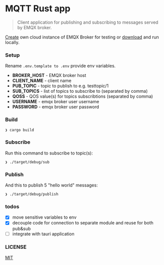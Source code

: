 MQTT Rust app
====

> Client application for publishing and subscribing to messages served by EMQX broker.

[Create](https://cloud-intl.emqx.com/console/) own cloud instance of EMQX Broker for testing or [download](https://www.emqx.io/downloads) and run locally.

### Setup

Rename `.env.template to .env` provide env variables.

- **BROKER_HOST** - EMQX broker host
- **CLIENT_NAME** - client name
- **PUB_TOPIC** - topic to publish to e.g. testtopic/1
- **SUB_TOPICS** - list of topics to subscribe to (separated by comma)
- **QOSS** - QOS value(s) for topics subscribtions (separated by comma)
- **USERNAME** - emqx broker user username
- **PASSWORD** - emqx broker user password

### Build

```
❯ cargo build
```

### Subscribe

Run this command to subscribe to topic(s):
```
❯ ./target/debug/sub
```

### Publish

And this to publish 5 "hello world" messages:

```
❯ ./target/debug/publish
```

### todos

- [x] move sensitive variables to env
- [x] decouple code for connection to separate module and reuse for both pub&sub
- [ ] integrate with tauri application

### LICENSE

[MIT](https://github.com/frenchbread/rust-mqtt-client/blob/main/LICENSE)
